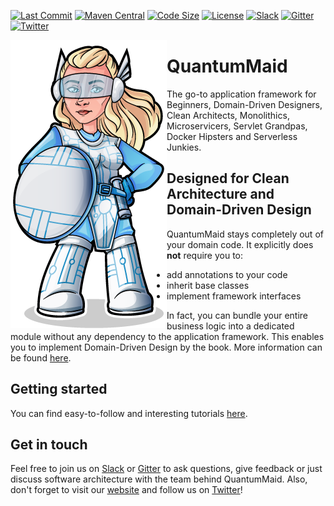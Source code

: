 [![Last Commit](https://img.shields.io/github/last-commit/quantummaid/quantummaid)](https://github.com/quantummaid/quantummaid)
[![Maven Central](https://maven-badges.herokuapp.com/maven-central/de.quantummaid.quantummaid/core/badge.svg)](https://maven-badges.herokuapp.com/maven-central/de.quantummaid.quantummaid/core)
[![Code Size](https://img.shields.io/github/languages/code-size/quantummaid/mapmaid)](https://github.com/quantummaid/quantummaid)
[![License](https://img.shields.io/badge/License-Apache%202.0-blue.svg)](https://opensource.org/licenses/Apache-2.0)
[![Slack](https://img.shields.io/badge/chat%20on-Slack-brightgreen)](https://join.slack.com/t/quantummaid/shared_invite/zt-cx5qd605-vG10I~WazfgH9WOnXMzl3Q)
[![Gitter](https://img.shields.io/badge/chat%20on-Gitter-brightgreen)](https://gitter.im/quantum-maid-framework/community)
[![Twitter](https://img.shields.io/twitter/follow/quantummaid)](https://twitter.com/quantummaid)

<img src="quantummaid_logo.png" align="left"/>

# QuantumMaid

The go-to application framework for Beginners, Domain-Driven Designers, Clean Architects, Monolithics, Microservicers, Servlet Grandpas, Docker Hipsters and Serverless Junkies.
 
## Designed for Clean Architecture and Domain-Driven Design
QuantumMaid stays completely out of your domain code.
It explicitly does **not** require you to:
- add annotations to your code
- inherit base classes
- implement framework interfaces

In fact, you can bundle your entire business logic into a dedicated module without any dependency
to the application framework.
This enables you to implement Domain-Driven Design by the book.
More information can be found [here](https://quantummaid.de).


## Getting started
You can find easy-to-follow and interesting tutorials [here](https://github.com/quantummaid/quantummaid-tutorials/blob/master/README.md).

## Get in touch
Feel free to join us on [Slack](https://join.slack.com/t/quantummaid/shared_invite/zt-cx5qd605-vG10I~WazfgH9WOnXMzl3Q)
or [Gitter](https://gitter.im/quantum-maid-framework/community) to ask questions, give feedback or just discuss software
architecture with the team behind QuantumMaid. Also, don't forget to visit our [website](https://quantummaid.de) and follow
us on [Twitter](https://twitter.com/quantummaid)!